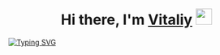 <h1 align="center">Hi there, I'm <a href="https://github.com/VitaliyJC" target="_blank">Vitaliy</a> 
<img src="https://github.com/blackcater/blackcater/raw/main/images/Hi.gif" height="32"/></h1>
<a href="https://git.io/typing-svg"><img src="https://readme-typing-svg.demolab.com?font=Fira+Code&pause=1000&color=0EF759&width=500&lines=Frontend+developer%2C+employee+of+;a+drilling+company+from+Russia+%F0%9F%87%B7%F0%9F%87%BA" alt="Typing SVG" /></a>
<!--
**VitaliyJC/VitaliyJC** is a ✨ _special_ ✨ repository because its `README.md` (this file) appears on your GitHub profile.

Here are some ideas to get you started:

- 🔭 I’m currently working on ...
- 🌱 I’m currently learning ...
- 👯 I’m looking to collaborate on ...
- 🤔 I’m looking for help with ...
- 💬 Ask me about ...
- 📫 How to reach me: ...
- 😄 Pronouns: ...
- ⚡ Fun fact: ...
  -->
